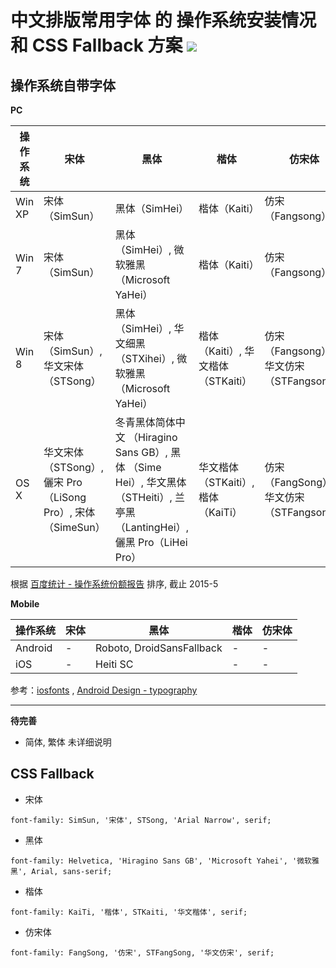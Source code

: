 # 中文排版常用字体 的 操作系统安装情况 和 CSS Fallback 方案 ![](https://img.shields.io/badge/release-no-red.svg?style=flat-square)


## 操作系统自带字体

**PC**

操作系统   | 宋体           | 黑体          | 楷体         | 仿宋体
--------- | ------------- | ------------ | ------------ | -------------
Win XP    | 宋体（SimSun）| 黑体（SimHei） | 楷体（Kaiti） | 仿宋（Fangsong）
Win 7     | 宋体（SimSun） | 黑体（SimHei）, 微软雅黑（Microsoft YaHei） | 楷体（Kaiti）| 仿宋（Fangsong）
Win 8     | 宋体（SimSun）, 华文宋体（STSong）| 黑体（SimHei）, 华文细黑（STXihei）, 微软雅黑（Microsoft YaHei） | 楷体（Kaiti）, 华文楷体（STKaiti）| 仿宋（Fangsong）, 华文仿宋（STFangsong）
OS X      | 华文宋体（STSong）,儷宋 Pro（LiSong Pro）, 宋体 （SimeSun）| 冬青黑体简体中文 （Hiragino Sans GB）, 黑体 （Sime Hei）, 华文黑体（STHeiti）, 兰亭黑（LantingHei）, 儷黑 Pro（LiHei Pro） | 华文楷体（STKaiti）, 楷体（KaiTi）| 仿宋（FangSong）, 华文仿宋（STFangsong）

根据 [百度统计 - 操作系统份额报告](http://tongji.baidu.com/data/os) 排序, 截止 2015-5

**Mobile**

操作系统  | 宋体   | 黑体                       | 楷体         | 仿宋体
-------- | ----- | ------------------------- | ------------ | -------------
Android  | -     | Roboto, DroidSansFallback | -            | -
iOS      | -     | Heiti SC                  | -            | -


参考：[iosfonts](http://iosfonts.com/) , [Android Design - typography](http://developer.android.com/design/style/typography.html)

---

**待完善**

- 简体, 繁体 未详细说明

## CSS Fallback

- 宋体

```
font-family: SimSun, '宋体', STSong, 'Arial Narrow', serif;
```

- 黑体

```
font-family: Helvetica, 'Hiragino Sans GB', 'Microsoft Yahei', '微软雅黑', Arial, sans-serif;
```

- 楷体

```
font-family: KaiTi, '楷体', STKaiti, '华文楷体', serif;
```

- 仿宋体

```
font-family: FangSong, '仿宋', STFangSong, '华文仿宋', serif;
```

